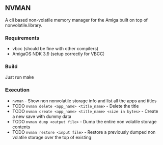 ## NVMAN

A cli based non-volatile memory manager for the Amiga built on top of nonvolatile.library.

### Requirements
* vbcc (should be fine with other compilers)
* AmigaOS NDK 3.9 (setup correctly for VBCC)

### Build 
Just run make

### Execution
* `nvman` - Show non nonvolatile storage info and list all the apps and titles 
* TODO `nvman delete <app_name> <title_name>` - Delete the title
* TODO `nvman create <app_name> <title_name> <size in bytes>` - Create a new save with dummy data
* TODO `nvman dump <output file>` - Dump the entire non volatile storage contents
* TODO `nvman restore <input file>` - Restore a previously dumped non volatile storage over the top of existing
